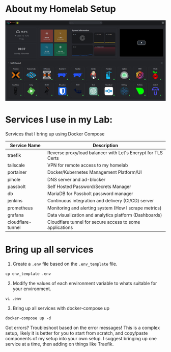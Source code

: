 # About my Homelab Setup

<img src="Home-Lab.png" alt="Home-Lab.png" width="800"/>

# Services I use in my Lab:

Services that I bring up using Docker Compose

| Service Name | Description |
|--------------|-------------|
| traefik | Reverse proxy/load balancer with Let's Encrypt for TLS Certs|
| tailscale | VPN for remote access to my homelab |
| portainer | Docker/Kubernetes Management Platform/UI |
| pihole | DNS server and ad-blocker |
| passbolt | Self Hosted Password/Secrets Manager |
| db | MariaDB for Passbolt password manager |
| jenkins | Continuous integration and delivery (CI/CD) server |
| prometheus | Monitoring and alerting system (How I scrape metrics) |
| grafana | Data visualization and analytics platform (Dashboards) |
| cloudflare-tunnel | Cloudflare tunnel for secure access to some applications |



# Bring up all services

1. Create a `.env` file based on the `.env_template` file.

```
cp env_template .env
```

2. Modify the values of each environment variable to whats suitable for your environment.

```
vi .env
```

3. Bring up all services with docker-compose up

```
docker-compose up -d
```

Got errors? Troubleshoot based on the error messages! This is a complex setup, likely it is better for you to start from scratch, and copy/paste components of my setup into your own setup.  I suggest bringing up one service at a time, then adding on things like Traefik.
